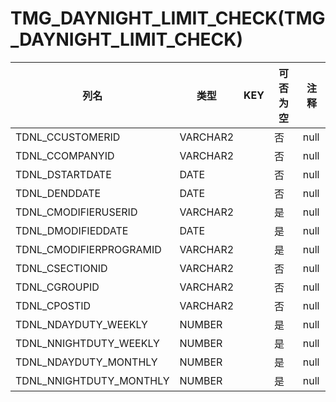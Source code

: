 # TMG_DAYNIGHT_LIMIT_CHECK(TMG_DAYNIGHT_LIMIT_CHECK)
| 列名   | 类型   | KEY  | 可否为空 | 注释   |
| ---- | ---- | ---- | ---- | ---- |
|TDNL_CCUSTOMERID|VARCHAR2||否|null|
|TDNL_CCOMPANYID|VARCHAR2||否|null|
|TDNL_DSTARTDATE|DATE||否|null|
|TDNL_DENDDATE|DATE||否|null|
|TDNL_CMODIFIERUSERID|VARCHAR2||是|null|
|TDNL_DMODIFIEDDATE|DATE||是|null|
|TDNL_CMODIFIERPROGRAMID|VARCHAR2||是|null|
|TDNL_CSECTIONID|VARCHAR2||否|null|
|TDNL_CGROUPID|VARCHAR2||否|null|
|TDNL_CPOSTID|VARCHAR2||否|null|
|TDNL_NDAYDUTY_WEEKLY|NUMBER||是|null|
|TDNL_NNIGHTDUTY_WEEKLY|NUMBER||是|null|
|TDNL_NDAYDUTY_MONTHLY|NUMBER||是|null|
|TDNL_NNIGHTDUTY_MONTHLY|NUMBER||是|null|
